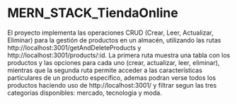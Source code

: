 # MERN_STACK_TiendaOnline
El proyecto implementa las operaciones CRUD (Crear, Leer, Actualizar, Eliminar) para la gestión de productos en un almacén, utilizando las rutas http://localhost:3001/getAndDeleteProducts y http://localhost:3001/products/:id. La primera ruta muestra una tabla con los productos y las opciones para cada uno (crear, actualizar, leer, eliminar), mientras que la segunda ruta permite acceder a las características particulares de un producto específico, ademas podran verse todos los productos haciendo uso de http://localhost:3001/ y filtrar segun las tres categorias disponibles: mercado, tecnologia y moda.
